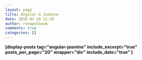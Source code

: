 ```yaml
---
layout: page
title: Angular & Jasmine
date: 2016-07-20 12:16
author: ronapelbaum
comments: true
categories: []
---
```

<strong>[display-posts tag="angular-jasmine" include_excerpt="true" posts_per_page="20" wrapper="div" include_date="true" ]</strong>
